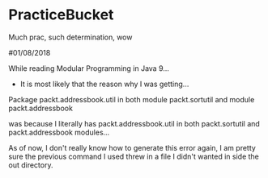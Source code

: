 # PracticeBucket
Much prac, such determination, wow

#01/08/2018

While reading Modular Programming in Java 9...

- It is most likely that the reason why I was getting...

Package packt.addressbook.util in both module packt.sortutil and module packt.addressbook

was because I literally has packt.addressbook.util in both
packt.sortutil and packt.addressbook modules...

As of now, I don't really know how to generate this error again,
I am pretty sure the previous command I used threw in a file I didn't
wanted in side the out directory.
